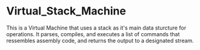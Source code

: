 # Virtual_Stack_Machine
This is a Virtual Machine that uses a stack as it's main data sturcture for operations. It parses, compiles, and executes a list of commands that ressembles assembly code, and returns the output to a designated stream.

